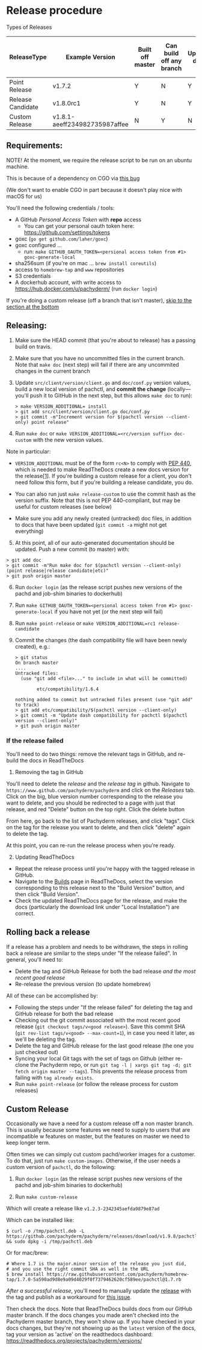 # Release procedure

Types of Releases

|ReleaseType|Example Version|Built off master|Can build off any branch| Updates docs| Can host multiple install versions |
|---|---|---|---|---|---|
|Point Release| v1.7.2| Y | N | Y | N |
|Release Candidate| v1.8.0rc1 | Y | N | Y | N |
|Custom Release | v1.8.1-aeeff234982735987affee | N | Y | N | Y |

## Requirements:

NOTE! At the moment, we require the release script to be run on an ubuntu machine.

This is because of a dependency on CGO via [this bug](https://github.com/opencontainers/runc/issues/841)

(We don't want to enable CGO in part because it doesn't play nice with macOS for us)

You'll need the following credentials / tools:

- A GitHub *Personal Access Token* with **repo** access
  - You can get your personal oauth token here: https://github.com/settings/tokens
- goxc (`go get github.com/laher/goxc`)
- goxc configured ...
    - run: `make GITHUB_OAUTH_TOKEN=<persional access token from #1> goxc-generate-local`
- sha256sum (if you're on mac ... `brew install coreutils`)
- access to `homebrew-tap` and `www` repositories
- S3 credentials
- A dockerhub account, with write access to https://hub.docker.com/u/pachyderm/ (run `docker login`)

If you're doing a custom release (off a branch that isn't master), [skip to the section at the bottom](#custom-release)

## Releasing:

1) Make sure the HEAD commit (that you're about to release) has a passing build on travis.

2) Make sure that you have no uncommitted files in the current branch. Note that `make doc` (next step) will fail if there are any uncommited changes in the current branch

3) Update `src/client/version/client.go` and `doc/conf.py` version values, build a new local version of pachctl, and **commit the change** (locally—you'll push it to GitHub in the next step, but this allows `make doc` to run):
    ```
    > make VERSION_ADDITIONAL= install
    > git add src/client/version/client.go doc/conf.py
    > git commit -m"Increment version for $(pachctl version --client-only) point release"
    ```

4) Run `make doc` or `make VERSION_ADDITIONAL=<rc/version suffix> doc-custom` with the new version values.

  Note in particular:

  * `VERSION_ADDITIONAL` must be of the form `rc<N>` to comply with [PEP 440](https://www.python.org/dev/peps/pep-0440), which is needed to make ReadTheDocs create a new docs version for the release[\[1\]](http://docs.readthedocs.io/en/latest/versions.html). If you're building a custom release for a client, you don't need follow this form, but if you're building a release candidate, you do.

  * You can also run just `make release-custom` to use the commit hash as the version suffix. Note that this is not PEP 440-compliant, but may be useful for custom releases (see below)

  * Make sure you add any newly created (untracked) doc files, in addition to docs that have been updated (`git commit -a` might not get everything)

5) At this point, all of our auto-generated documentation should be updated. Push a new commit (to master) with:

  ```
  > git add doc
  > git commit -m"Run make doc for $(pachctl version --client-only) (point release|release candidate|etc)"
  > git push origin master
  ```

6) Run `docker login` (as the release script pushes new versions of the pachd and job-shim binaries to dockerhub)

7) Run `make GITHUB_OAUTH_TOKEN=<persional access token from #1> goxc-generate-local` if you have not yet (or the next step will fail)

8) Run `make point-release` or `make VERSION_ADDITIONAL=rc1 release-candidate`

9) Commit the changes (the dash compatibility file will have been newly created), e.g.:

    ```
    > git status
    On branch master
    ....
    Untracked files:
      (use "git add <file>..." to include in what will be committed)

            etc/compatibility/1.6.4

    nothing added to commit but untracked files present (use "git add" to track)
    > git add etc/compatibility/$(pachctl version --client-only) 
    > git commit -m "Update dash compatibility for pachctl $(pachctl version --client-only)"
    > git push origin master
    ```

### If the release failed
You'll need to do two things: remove the relevant tags in GitHub, and re-build the docs in ReadTheDocs

1) Removing the tag in GitHub

  You'll need to delete the *release* and the *release tag* in github. Navigate to
  `https://www.github.com/pachyderm/pachyderm` and click on the *Releases* tab.
  Click on the big, blue version number corresponding to the release you want to
  delete, and you should be redirected to a page with just that release, and red
  "Delete" button on the top right. Click the delete button

  From here, go back to the list of Pachyderm releases, and click "tags". Click
  on the tag for the release you want to delete, and then click "delete" again to
  delete the tag.

  At this point, you can re-run the release process when you're ready.

2) Updating ReadTheDocs

  * Repeat the release process until you're happy with the tagged release in GitHub.
  * Navigate to the [Builds](https://readthedocs.org/projects/pachyderm/builds/) page in ReadTheDocs, select the version corresponding to this release next to the "Build Version" button, and then click "Build Version".
  * Check the updated ReadTheDocs page for the release, and make the docs (particularly the download link under "Local Installation") are correct.

## Rolling back a release
If a release has a problem and needs to be withdrawn, the steps in rolling back a release are similar to the steps under "If the release failed". In general, you'll need to:
- Delete the tag and GitHub Release for both the bad release *and the most recent good release*
- Re-release the previous version (to update homebrew)

All of these can be accomplished by:
- Following the steps under "If the release failed" for deleting the tag and GitHub release for both the bad release
- Checking out the git commit associated with the most recent good release (`git checkout tags/v<good release>`). Save this commit SHA (`git rev-list tags/v<good> --max-count=1`), in case you need it later, as we'll be deleting the tag.
- Delete the tag and GitHub release for the last good release (the one you just checked out)
- Syncing your local Git tags with the set of tags on Github (either re-clone the Pachyderm repo, or run `git tag -l | xargs git tag -d; git fetch origin master --tags`). This prevents the release process from failing with `tag already exists`.
- Run `make point-release` (or follow the release process for custom releases)

## Custom Release

Occasionally we have a need for a custom release off a non master branch. This is usually because some features we need to supply to users that are incompatible w features on master, but the features on master we need to keep longer term.

Often times we can simply cut custom pachd/worker images for a customer. To do that, just run `make custom-images`. Otherwise, if the user needs a custom version of `pachctl`, do the following:

1) Run `docker login` (as the release script pushes new versions of the pachd and job-shim binaries to dockerhub)

2) Run `make custom-release`

Which will create a release like `v1.2.3-2342345aefda9879e87ad`

Which can be installed like:

```
$ curl -o /tmp/pachctl.deb -L https://github.com/pachyderm/pachyderm/releases/download/v1.9.8/pachctl_1.9.8_amd64.deb && sudo dpkg -i /tmp/pachctl.deb
```

Or for mac/brew:

```
# Where 1.7 is the major.minor version of the release you just did,
# and you use the right commit SHA as well in the URL
$ brew install https://raw.githubusercontent.com/pachyderm/homebrew-tap/1.7.0-5a590ad9d8e9a09d4029f0f7379462620cf589ee/pachctl@1.7.rb
```

_After a successful release_, you'll need to manually update the [release](https://github.com/pachyderm/pachyderm/releases) with the tag and publish as a workaround for [this issue](https://github.com/laher/goxc/issues/112).

Then check the docs. Note that ReadTheDocs builds docs from our GitHub master branch. If the docs changes you made aren't checked into the Pachyderm master branch, they won't show up. If you have checked in your docs changes, but they're not showing up as the `latest` version of the docs, tag your version as 'active' on the readthedocs dashboard: https://readthedocs.org/projects/pachyderm/versions/
